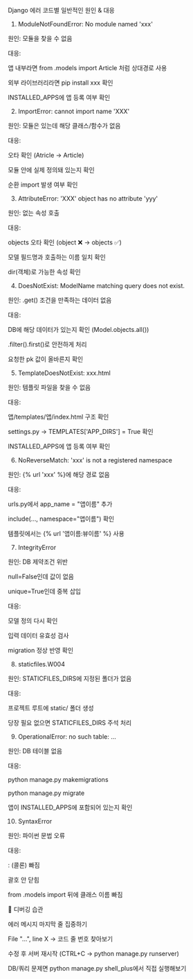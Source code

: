 Django 에러 코드별 일반적인 원인 & 대응




1. ModuleNotFoundError: No module named 'xxx'

원인: 모듈을 찾을 수 없음

대응:

앱 내부라면 from .models import Article 처럼 상대경로 사용

외부 라이브러리라면 pip install xxx 확인

INSTALLED_APPS에 앱 등록 여부 확인



2. ImportError: cannot import name 'XXX'

원인: 모듈은 있는데 해당 클래스/함수가 없음

대응:

오타 확인 (Atricle → Article)

모듈 안에 실제 정의돼 있는지 확인

순환 import 발생 여부 확인



3. AttributeError: 'XXX' object has no attribute 'yyy'

원인: 없는 속성 호출

대응:

objects 오타 확인 (object ❌ → objects ✅)

모델 필드명과 호출하는 이름 일치 확인

dir(객체)로 가능한 속성 확인



4. DoesNotExist: ModelName matching query does not exist.

원인: .get() 조건을 만족하는 데이터 없음

대응:

DB에 해당 데이터가 있는지 확인 (Model.objects.all())

.filter().first()로 안전하게 처리

요청한 pk 값이 올바른지 확인



5. TemplateDoesNotExist: xxx.html

원인: 템플릿 파일을 찾을 수 없음

대응:

앱/templates/앱/index.html 구조 확인

settings.py → TEMPLATES['APP_DIRS'] = True 확인

INSTALLED_APPS에 앱 등록 여부 확인



6. NoReverseMatch: 'xxx' is not a registered namespace

원인: {% url 'xxx' %}에 해당 경로 없음

대응:

urls.py에서 app_name = "앱이름" 추가

include(..., namespace="앱이름") 확인

템플릿에서는 {% url '앱이름:뷰이름' %} 사용



7. IntegrityError

원인: DB 제약조건 위반

null=False인데 값이 없음

unique=True인데 중복 삽입

대응:

모델 정의 다시 확인

입력 데이터 유효성 검사

migration 정상 반영 확인



8. staticfiles.W004

원인: STATICFILES_DIRS에 지정된 폴더가 없음

대응:

프로젝트 루트에 static/ 폴더 생성

당장 필요 없으면 STATICFILES_DIRS 주석 처리



9. OperationalError: no such table: ...

원인: DB 테이블 없음

대응:

python manage.py makemigrations

python manage.py migrate

앱이 INSTALLED_APPS에 포함되어 있는지 확인



10. SyntaxError

원인: 파이썬 문법 오류

대응:

: (콜론) 빠짐

괄호 안 닫힘

from .models import 뒤에 클래스 이름 빠짐


🔑 디버깅 습관

에러 메시지 마지막 줄 집중하기

File "...", line X → 코드 줄 번호 찾아보기

수정 후 서버 재시작 (CTRL+C → python manage.py runserver)

DB/쿼리 문제면 python manage.py shell_plus에서 직접 실행해보기
